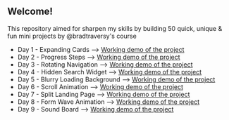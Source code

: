 ## Welcome!

This repository aimed for sharpen my skills by building 50 quick, unique & fun mini projects by @bradtraversy's course

- Day 1 - Expanding Cards --> [Working demo of the project](https://selengora.github.io/50projects50days/expanding-cards/)
- Day 2 - Progress Steps --> [Working demo of the project](https://selengora.github.io/50projects50days/progress-steps/)
- Day 3 - Rotating Navigation --> [Working demo of the project](https://selengora.github.io/50projects50days/rotating-navigation/)
- Day 4 - Hidden Search Widget --> [Working demo of the project](https://selengora.github.io/50projects50days/hidden-search-widget/)
- Day 5 - Blurry Loading Background --> [Working demo of the project](https://selengora.github.io/50projects50days/blurry-loading/)
- Day 6 - Scroll Animation --> [Working demo of the project](https://selengora.github.io/50projects50days/scroll-animation/)
- Day 7 - Split Landing Page --> [Working demo of the project](https://selengora.github.io/50projects50days/split-landing-page/)
- Day 8 - Form Wave Animation --> [Working demo of the project](https://selengora.github.io/50projects50days/form-wave-animation/)
- Day 9 - Sound Board --> [Working demo of the project](https://selengora.github.io/50projects50days/sound-board/)
